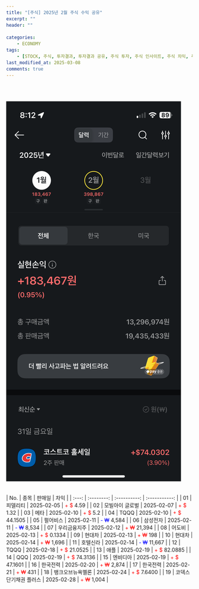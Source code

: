 ```yaml
---
title: "[주식] 2025년 2월 주식 수익 공유"
excerpt: ""
header: ""

categories:
    - ECONOMY
tags:
    - [STOCK, 주식, 투자결과, 투자결과 공유, 주식 투자, 주식 인사이트, 주식 차익, 주식투자 하는 방법]
last_modified_at: 2025-03-08
comments: true
---
```

<br><br>

![0](/upload/2025-03-08-2025년_2월_수익.md/0.png)


<br>
| No. | 종목       | 판매일        | 차익          |
| :---: | :--------: | :----------: | :-----------: |
| 01 | 피델리티 | 2025-02-05 | <span style="color:red">+ $</span> 4.59 |
| 02 | 모빌아이 글로벌 | 2025-02-07 | <span style="color:red">+ $</span> 1.32 |
| 03 | 메타 | 2025-02-10 | <span style="color:red">+ $</span> 5.2 |
| 04 | TQQQ | 2025-02-10 | <span style="color:red">+ $</span> 44.1505 |
| 05 | 펄어비스 | 2025-02-11 | <span style="color:blue">- ₩</span> 4,584 |
| 06 | 삼성전자 | 2025-02-11 | <span style="color:blue">- ₩</span> 8,534 |
| 07 | 우리금융지주 | 2025-02-12 | <span style="color:red">+ ₩</span> 21,394 |
| 08 | 어도비 | 2025-02-13 | <span style="color:red">+ $</span> 0.1334 |
| 09 | 현대차 | 2025-02-13 | <span style="color:red">+ ₩</span> 198 |
| 10 | 현대차 | 2025-02-14 | <span style="color:red">+ ₩</span> 1,696 |
| 11 | 호텔신라 | 2025-02-14 | <span style="color:blue">- ₩</span> 11,667 |
| 12 | TQQQ | 2025-02-18 | <span style="color:red">+ $</span> 21.0525 |
| 13 | 애플 | 2025-02-19 | <span style="color:red">+ $</span> 82.0885 |
| 14 | QQQ | 2025-02-19 | <span style="color:red">+ $</span> 74.3136 |
| 15 | 엔비디아 | 2025-02-19 | <span style="color:red">+ $</span> 47.1601 |
| 16 | 한국전력 | 2025-02-20 | <span style="color:red">+ ₩</span> 2,874 |
| 17 | 한국전력  | 2025-02-21 | <span style="color:red">+ ₩</span> 431 |
| 18 | 뱅크오브뉴욕멜론  | 2025-02-24 | <span style="color:red">+ $</span> 7.6400 |
| 19 | 코덱스 단기채권 플러스 | 2025-02-28 | <span style="color:red">+ ₩</span> 1,004 |









